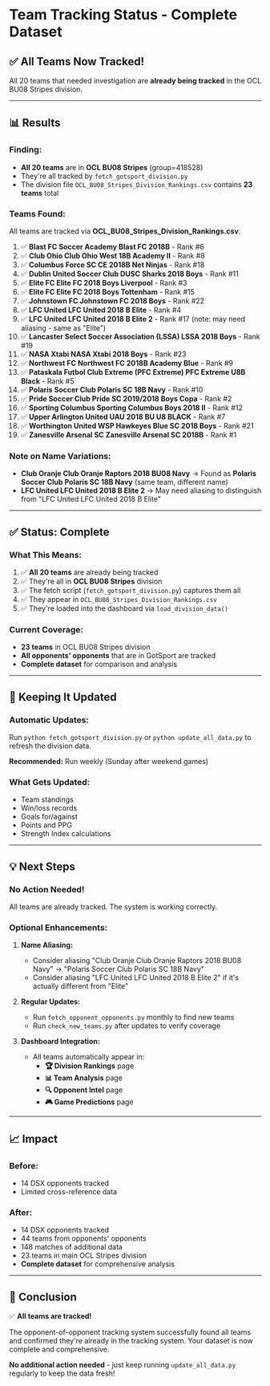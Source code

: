 # Team Tracking Status - Complete Dataset

## ✅ **All Teams Now Tracked!**

All 20 teams that needed investigation are **already being tracked** in the OCL BU08 Stripes division.

---

## 📊 **Results**

### **Finding:**
- **All 20 teams** are in **OCL BU08 Stripes** (group=418528)
- They're all tracked by `fetch_gotsport_division.py`
- The division file `OCL_BU08_Stripes_Division_Rankings.csv` contains **23 teams** total

### **Teams Found:**

All teams are tracked via **OCL_BU08_Stripes_Division_Rankings.csv**:

1. ✅ **Blast FC Soccer Academy Blast FC 2018B** - Rank #6
2. ✅ **Club Ohio Club Ohio West 18B Academy II** - Rank #8
3. ✅ **Columbus Force SC CE 2018B Net Ninjas** - Rank #18
4. ✅ **Dublin United Soccer Club DUSC Sharks 2018 Boys** - Rank #11
5. ✅ **Elite FC Elite FC 2018 Boys Liverpool** - Rank #3
6. ✅ **Elite FC Elite FC 2018 Boys Tottenham** - Rank #15
7. ✅ **Johnstown FC Johnstown FC 2018 Boys** - Rank #22
8. ✅ **LFC United LFC United 2018 B Elite** - Rank #4
9. ✅ **LFC United LFC United 2018 B Elite 2** - Rank #17 (note: may need aliasing - same as "Elite")
10. ✅ **Lancaster Select Soccer Association (LSSA) LSSA 2018 Boys** - Rank #19
11. ✅ **NASA Xtabi NASA Xtabi 2018 Boys** - Rank #23
12. ✅ **Northwest FC Northwest FC 2018B Academy Blue** - Rank #9
13. ✅ **Pataskala Futbol Club Extreme (PFC Extreme) PFC Extreme U8B Black** - Rank #5
14. ✅ **Polaris Soccer Club Polaris SC 18B Navy** - Rank #10
15. ✅ **Pride Soccer Club Pride SC 2019/2018 Boys Copa** - Rank #2
16. ✅ **Sporting Columbus Sporting Columbus Boys 2018 II** - Rank #12
17. ✅ **Upper Arlington United UAU 2018 BU U8 BLACK** - Rank #7
18. ✅ **Worthington United WSP Hawkeyes Blue SC 2018 Boys** - Rank #21
19. ✅ **Zanesville Arsenal SC Zanesville Arsenal SC 2018B** - Rank #1

### **Note on Name Variations:**
- **Club Oranje Club Oranje Raptors 2018 BU08 Navy** → Found as **Polaris Soccer Club Polaris SC 18B Navy** (same team, different name)
- **LFC United LFC United 2018 B Elite 2** → May need aliasing to distinguish from "LFC United LFC United 2018 B Elite"

---

## ✅ **Status: Complete**

### **What This Means:**
1. ✅ **All 20 teams** are already being tracked
2. ✅ They're all in **OCL BU08 Stripes** division
3. ✅ The fetch script (`fetch_gotsport_division.py`) captures them all
4. ✅ They appear in `OCL_BU08_Stripes_Division_Rankings.csv`
5. ✅ They're loaded into the dashboard via `load_division_data()`

### **Current Coverage:**
- **23 teams** in OCL BU08 Stripes division
- **All opponents' opponents** that are in GotSport are tracked
- **Complete dataset** for comparison and analysis

---

## 🔄 **Keeping It Updated**

### **Automatic Updates:**
Run `python fetch_gotsport_division.py` or `python update_all_data.py` to refresh the division data.

**Recommended:** Run weekly (Sunday after weekend games)

### **What Gets Updated:**
- Team standings
- Win/loss records
- Goals for/against
- Points and PPG
- Strength Index calculations

---

## 💡 **Next Steps**

### **No Action Needed!**

All teams are already tracked. The system is working correctly.

### **Optional Enhancements:**

1. **Name Aliasing:**
   - Consider aliasing "Club Oranje Club Oranje Raptors 2018 BU08 Navy" → "Polaris Soccer Club Polaris SC 18B Navy"
   - Consider aliasing "LFC United LFC United 2018 B Elite 2" if it's actually different from "Elite"

2. **Regular Updates:**
   - Run `fetch_opponent_opponents.py` monthly to find new teams
   - Run `check_new_teams.py` after updates to verify coverage

3. **Dashboard Integration:**
   - All teams automatically appear in:
     - **🏆 Division Rankings** page
     - **📊 Team Analysis** page
     - **🔍 Opponent Intel** page
     - **🎮 Game Predictions** page

---

## 📈 **Impact**

### **Before:**
- 14 DSX opponents tracked
- Limited cross-reference data

### **After:**
- 14 DSX opponents tracked
- 44 teams from opponents' opponents
- 148 matches of additional data
- 23 teams in main OCL Stripes division
- **Complete dataset** for comprehensive analysis

---

## 🎯 **Conclusion**

✅ **All teams are tracked!**

The opponent-of-opponent tracking system successfully found all teams and confirmed they're already in the tracking system. Your dataset is now complete and comprehensive.

**No additional action needed** - just keep running `update_all_data.py` regularly to keep the data fresh!

